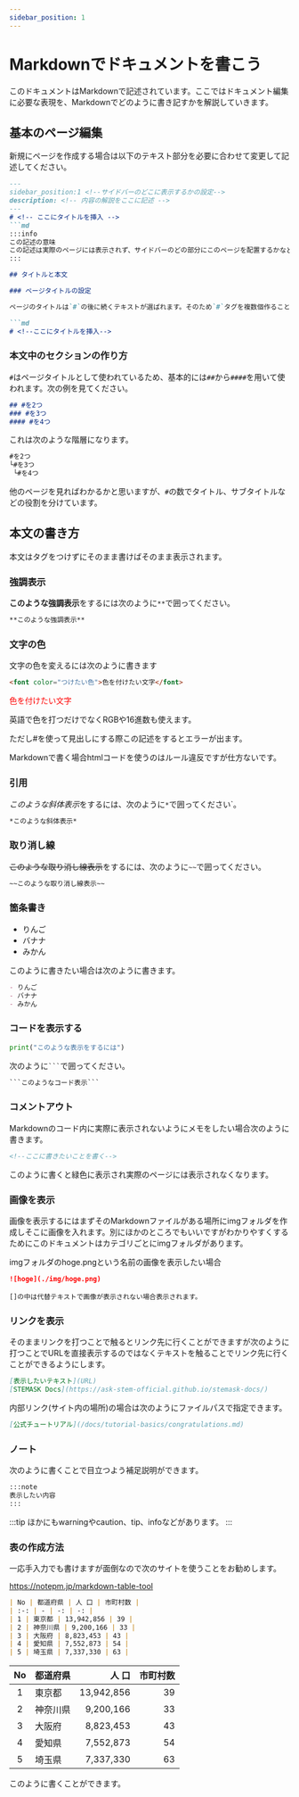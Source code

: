 ```yaml
---
sidebar_position: 1
---
```


# Markdownでドキュメントを書こう

このドキュメントはMarkdownで記述されています。ここではドキュメント編集に必要な表現を、Markdownでどのように書き記すかを解説していきます。

## 基本のページ編集

新規にページを作成する場合は以下のテキスト部分を必要に合わせて変更して記述してください。

```md
---
sidebar_position:1 <!--サイドバーのどこに表示するかの設定-->
description: <!-- 内容の解説をここに記述 -->
---
# <!-- ここにタイトルを挿入 -->
```md
:::info
この記述の意味
この記述は実際のページには表示されず、サイドバーのどの部分にこのページを配置するかなどの情報を宣言する部分です。
:::

## タイトルと本文

### ページタイトルの設定

ページのタイトルは`#`の後に続くテキストが選ばれます。そのため`#`タグを複数個作ることは望ましくないです。

```md
# <!--ここにタイトルを挿入-->
```

### 本文中のセクションの作り方

`#`はページタイトルとして使われているため、基本的には`##`から`####`を用いて使われます。次の例を見てください。

```md
## #を2つ
### #を3つ
#### #を4つ
```

これは次のような階層になります。

```md
#を2つ
└#を3つ
 └#を4つ
```

他のページを見ればわかるかと思いますが、`#`の数でタイトル、サブタイトルなどの役割を分けています。

## 本文の書き方

本文はタグをつけずにそのまま書けばそのまま表示されます。

### 強調表示

**このような強調表示**をするには次のように`**`で囲ってください。

```md
**このような強調表示**
```

### 文字の色

文字の色を変えるには次のように書きます

```md
<font color="つけたい色">色を付けたい文字</font>
```

<font color="red"> 色を付けたい文字 </font>

英語で色を打つだけでなくRGBや16進数も使えます。

ただし#を使って見出しにする際この記述をするとエラーが出ます。

Markdownで書く場合htmlコードを使うのはルール違反ですが仕方ないです。

### 引用

*このような斜体表示*をするには、次のように`*`で囲ってください`。

```md
*このような斜体表示*
```

### 取り消し線

~~このような取り消し線表示~~をするには、次のように`~~`で囲ってください。

```md
~~このような取り消し線表示~~
```

### 箇条書き

- りんご
- バナナ
- みかん

このように書きたい場合は次のように書きます。

```md
- りんご
- バナナ
- みかん
```

### コードを表示する

```python
print("このような表示をするには")
```

次のように` ``` `で囲ってください。

```md
```このようなコード表示```
```

### コメントアウト

Markdownのコード内に実際に表示されないようにメモをしたい場合次のように書きます。

```md
<!--ここに書きたいことを書く-->
```

このように書くと緑色に表示され実際のページには表示されなくなります。

<!--見えないぜイェイ-->

### 画像を表示

画像を表示するにはまずそのMarkdownファイルがある場所にimgフォルダを作成しそこに画像を入れます。別にほかのところでもいいですがわかりやすくするためにこのドキュメントはカテゴリごとにimgフォルダがあります。

imgフォルダのhoge.pngという名前の画像を表示したい場合

```md
![hoge](./img/hoge.png)
```

`[]の中は代替テキストで画像が表示されない場合表示されます。`

### リンクを表示

そのままリンクを打つことで触るとリンク先に行くことができますが次のように打つことでURLを直接表示するのではなくテキストを触ることでリンク先に行くことができるようにします。

```md
[表示したいテキスト](URL)
[STEMASK Docs](https://ask-stem-official.github.io/stemask-docs/)
```

内部リンク(サイト内の場所)の場合は次のようにファイルパスで指定できます。

```md
[公式チュートリアル](/docs/tutorial-basics/congratulations.md)
```

### ノート

次のように書くことで目立つよう補足説明ができます。

```md
:::note
表示したい内容
:::
```

:::tip
ほかにもwarningやcaution、tip、infoなどがあります。
:::

### 表の作成方法

一応手入力でも書けますが面倒なので次のサイトを使うことをお勧めします。

https://notepm.jp/markdown-table-tool

```md
| No | 都道府県 | 人 口 | 市町村数 |
| :-: | - | -: | -: |
| 1 | 東京都 | 13,942,856 | 39 |
| 2 | 神奈川県 | 9,200,166 | 33 |
| 3 | 大阪府 | 8,823,453 | 43 |
| 4 | 愛知県 | 7,552,873 | 54 |
| 5 | 埼玉県 | 7,337,330 | 63 |
```

| No | 都道府県 | 人 口 | 市町村数 |
| :-: | - | -: | -: |
| 1 | 東京都 | 13,942,856 | 39 |
| 2 | 神奈川県 | 9,200,166 | 33 |
| 3 | 大阪府 | 8,823,453 | 43 |
| 4 | 愛知県 | 7,552,873 | 54 |
| 5 | 埼玉県 | 7,337,330 | 63 |

このように書くことができます。

